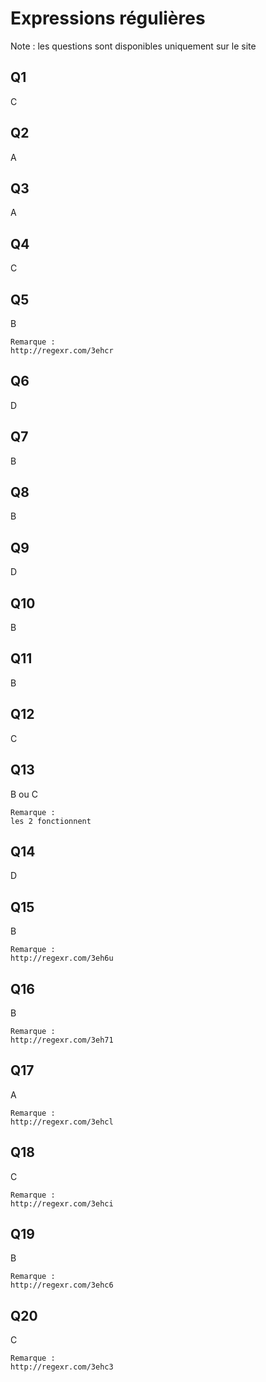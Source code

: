 # Expressions régulières

Note : les questions sont disponibles uniquement sur le site

## Q1
C

## Q2
A

## Q3
A

## Q4
C

## Q5
B

```
Remarque : 
http://regexr.com/3ehcr
```

## Q6
D

## Q7
B

## Q8
B

## Q9
D

## Q10
B

## Q11
B

## Q12
C

## Q13
B ou C

```
Remarque : 
les 2 fonctionnent
```

## Q14
D

## Q15
B

```
Remarque : 
http://regexr.com/3eh6u
```

## Q16
B

```
Remarque : 
http://regexr.com/3eh71
```

## Q17
A

```
Remarque : 
http://regexr.com/3ehcl
```

## Q18
C

```
Remarque : 
http://regexr.com/3ehci
```

## Q19
B

```
Remarque : 
http://regexr.com/3ehc6
```

## Q20
C

```
Remarque : 
http://regexr.com/3ehc3
```
